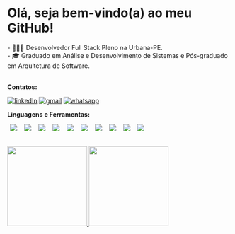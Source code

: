 <div>
	<h1><b>Olá, seja bem-vindo(a) ao meu GitHub!</b></h1>
	- 👨🏽‍💻 Desenvolvedor Full Stack Pleno na Urbana-PE. <br>
	- 🎓 Graduado em Análise e Desenvolvimento de Sistemas e Pós-graduado em Arquitetura de Software. <br>
</div>

<br>

<p><b>Contatos:</b></p> 

<p >
	<a href="https://www.linkedin.com/in/eduardoconceicao90/"><img src="https://user-images.githubusercontent.com/71357905/218304641-14f7d622-e44c-4d0f-9100-dec209c440f2.png" alt="linkedIn"/></a>
	<!-- <a href="https://www.instagram.com/_eduardoconceicao90/"><img src="https://img.icons8.com/bubbles/50/000000/instagram.png" alt="Instagram"/></a> -->
	<a href="mailto:contato@eduardosaconceicao@gmail.com"><img src="https://user-images.githubusercontent.com/71357905/218303896-5f9fd48f-9155-47a9-bfea-4b4ca5e14c4c.png" alt="gmail"/></a>
	<a href="https://wa.me/5581983784049"><img src="https://user-images.githubusercontent.com/71357905/218304605-c8fdbd1c-465d-4fbe-99de-601a16dbdbe5.png" alt="whatsapp"/></a>
</p>

<p><b>Linguagens e Ferramentas:</b></p> 

<p>
	<img src="https://img.shields.io/badge/java-%23ED8B00.svg?style=for-the-badge&logo=openjdk&logoColor=white" hspace="6px"/>
	<img src="https://img.shields.io/badge/Spring-6DB33F?style=for-the-badge&logo=spring&logoColor=white" hspace="6px"/>
	<img src="https://img.shields.io/badge/Angular-DD0031?style=for-the-badge&logo=angular&logoColor=white" hspace="6px"/>
	<img src="https://img.shields.io/badge/Oracle-F80000?style=for-the-badge&logo=oracle&logoColor=white" hspace="6px"/>	
	<img src="https://img.shields.io/badge/PostgreSQL-316192?style=for-the-badge&logo=postgresql&logoColor=white" hspace="6px"/> 
	<img src="https://img.shields.io/badge/Git-E34F26?style=for-the-badge&logo=git&logoColor=white" hspace="6px"/>
 	<img src="https://img.shields.io/badge/Rabbitmq-FF6600?style=for-the-badge&logo=rabbitmq&logoColor=white" hspace="6px"/> 
	<img src="https://img.shields.io/badge/Apache%20Kafka-000?style=for-the-badge&logo=apachekafka" hspace="6px"/>
	<img src="https://img.shields.io/badge/Docker-2496ED?style=for-the-badge&logo=docker&logoColor=white" hspace="6px"/>
	<img src="https://img.shields.io/badge/AWS-%23FF9900.svg?style=for-the-badge&logo=amazon-aws&logoColor=white" hspace="6px"/>
</p>

<br>

<div>
	<a href="https://github.com/eduardoconceicao90">
	<img height="180em" src="https://github-readme-stats.vercel.app/api/top-langs/?username=eduardoconceicao90&layout=compact&langs_count=7&theme=dracula"/>
	<img height="180em" src="https://github-readme-stats.vercel.app/api?username=eduardoconceicao90&show_icons=true&theme=dracula&include_all_commits=true&count_private=true"/>
</div>
